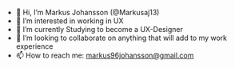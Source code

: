 - 👋 Hi, I’m Markus Johansson (@Markusaj13)
- 👀 I’m interested in working in UX
- 🌱 I’m currently Studying to become a UX-Designer
- 💞️ I’m looking to collaborate on anything that will add to my work experience
- 📫 How to reach me: markus96johansson@gmail.com

<!---
Markusaj13/Markusaj13 is a ✨ special ✨ repository because its `README.md` (this file) appears on your GitHub profile.
You can click the Preview link to take a look at your changes.
--->
